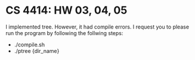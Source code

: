 # CS 4414: HW 03, 04, 05

I implemented tree. However, it had compile errors. I request you to please run the program by following the follwing steps:

- ./compile.sh
- ./ptree {dir_name}
